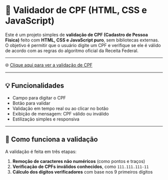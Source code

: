 # 🔎 Validador de CPF (HTML, CSS e JavaScript)

Este é um projeto simples de **validação de CPF (Cadastro de Pessoa Física)** feito com **HTML, CSS e JavaScript puro**, sem bibliotecas externas. O objetivo é permitir que o usuário digite um CPF e verifique se ele é válido de acordo com as regras do algoritmo oficial da Receita Federal.

---

🌐 [Clique aqui para ver a validação de CPF](https://adler-koneski.github.io/validacao_cpf/)

---

## 💡 Funcionalidades

- Campo para digitar o CPF
- Botão para validar
- Validação em tempo real ou ao clicar no botão
- Exibição de mensagem: CPF válido ou inválido
- Estilização simples e responsiva

---

## 🧪 Como funciona a validação

A validação é feita em três etapas:

1. **Remoção de caracteres não numéricos** (como pontos e traços)
2. **Verificação de CPFs inválidos conhecidos**, como `111.111.111-11`
3. **Cálculo dos dígitos verificadores** com base nos 9 primeiros dígitos
